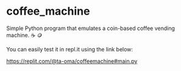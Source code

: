 # coffee_machine
Simple Python program that emulates a coin-based coffee vending machine. ☕ 🪙

You can easily test it in repl.it using the link below:

https://replit.com/@ta-oma/coffeemachine#main.py
